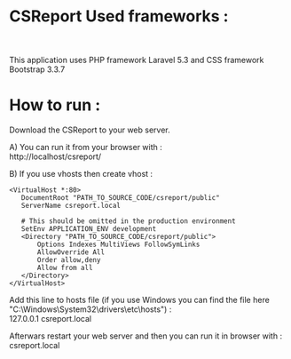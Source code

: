 # CSReport Used frameworks :<br><br>

This application uses PHP framework Laravel 5.3 and CSS framework Bootstrap 3.3.7

# How to run :

Download the CSReport to your web server.

A) You can run it from your browser with :<br>
http://localhost/csreport/

B) If you use vhosts then create vhost :
```
<VirtualHost *:80>
   DocumentRoot "PATH_TO_SOURCE_CODE/csreport/public"
   ServerName csreport.local

   # This should be omitted in the production environment
   SetEnv APPLICATION_ENV development                    
   <Directory "PATH_TO_SOURCE_CODE/csreport/public">
       Options Indexes MultiViews FollowSymLinks
       AllowOverride All
       Order allow,deny
       Allow from all
   </Directory>
</VirtualHost>
```
Add this line to hosts file (if you use Windows you can find the file here "C:\Windows\System32\drivers\etc\hosts") :<br>
127.0.0.1	csreport.local

Afterwars restart your web server and then you can run it in browser with :<br>
csreport.local
